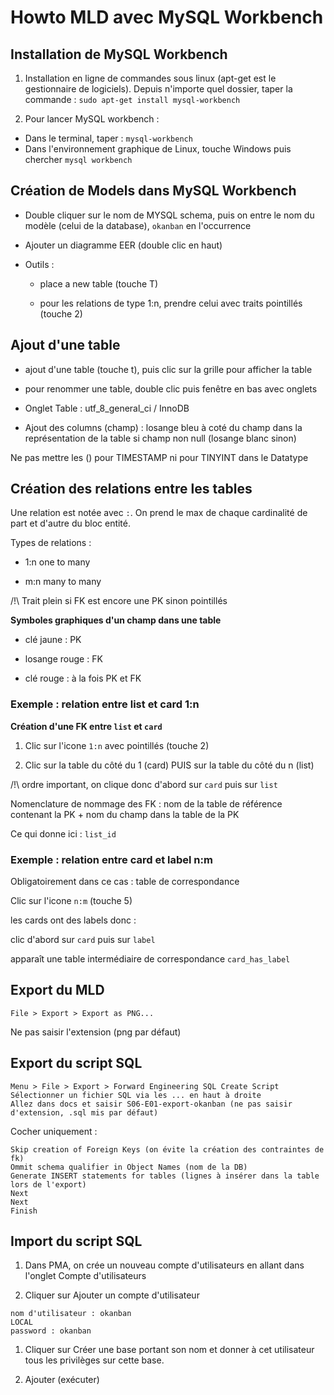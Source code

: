 # Howto MLD avec MySQL Workbench

## Installation de MySQL Workbench

1. Installation en ligne de commandes sous linux (apt-get est le gestionnaire de logiciels). Depuis n'importe quel dossier, taper la commande : `sudo apt-get install mysql-workbench`

2. Pour lancer MySQL workbench :
  * Dans le terminal, taper : `mysql-workbench`
  * Dans l'environnement graphique de Linux, touche Windows puis chercher `mysql workbench`

## Création de Models dans MySQL Workbench

* Double cliquer sur le nom de MYSQL schema, puis on entre le nom du modèle (celui de la database), `okanban` en l'occurrence

* Ajouter un diagramme EER (double clic en haut)

* Outils :
  * place a new table (touche T)
  
  * pour les relations de type 1:n, prendre celui avec traits pointillés (touche 2)

## Ajout d'une table

  * ajout d'une table (touche t), puis clic sur la grille pour afficher la table

  * pour renommer une table, double clic puis fenêtre en bas avec onglets

  * Onglet Table : utf_8_general_ci /  InnoDB

  * Ajout des columns (champ) : losange bleu à coté du champ dans la représentation de la table si champ non null (losange blanc sinon)

  Ne pas mettre les () pour TIMESTAMP ni pour TINYINT dans le Datatype

## Création des relations entre les tables

Une relation est notée avec `:`. On prend le max de chaque cardinalité de part et d'autre du bloc entité.

Types de relations :

* 1:n one to many

* m:n many to many

/!\ Trait plein si FK est encore une PK sinon pointillés

**Symboles graphiques d'un champ dans une table**

  * clé jaune : PK

  * losange rouge : FK

  * clé rouge : à la fois PK et FK

### Exemple : relation entre list et card 1:n

**Création d'une FK entre `list` et `card`**

1. Clic sur l'icone `1:n` avec pointillés (touche 2)

1. Clic sur la table du côté du 1 (card) PUIS sur la table du côté du n (list)

/!\ ordre important, on clique donc d'abord sur `card` puis sur `list`

Nomenclature de nommage des FK : nom de la table de référence contenant la PK + nom du champ dans la table de la PK

Ce qui donne ici : `list_id`

### Exemple : relation entre card et label n:m

Obligatoirement dans ce cas : table de correspondance

Clic sur l'icone `n:m` (touche 5)

les cards ont des labels donc :

clic d'abord sur `card` puis sur `label`

apparaît une table intermédiaire de correspondance `card_has_label`

## Export du MLD

```
File > Export > Export as PNG...
```

Ne pas saisir l'extension (png par défaut)

## Export du script SQL

```
Menu > File > Export > Forward Engineering SQL Create Script
Sélectionner un fichier SQL via les ... en haut à droite
Allez dans docs et saisir S06-E01-export-okanban (ne pas saisir d'extension, .sql mis par défaut)
```

Cocher uniquement :
```
Skip creation of Foreign Keys (on évite la création des contraintes de fk)
Ommit schema qualifier in Object Names (nom de la DB)
Generate INSERT statements for tables (lignes à insérer dans la table lors de l'export)
Next
Next
Finish
```

## Import du script SQL

1. Dans PMA, on crée un nouveau compte d'utilisateurs en allant dans l'onglet Compte d'utilisateurs

1. Cliquer sur Ajouter un compte d'utilisateur

```
nom d'utilisateur : okanban
LOCAL
password : okanban
```

1. Cliquer sur Créer une base portant son nom et donner à cet utilisateur tous les privilèges sur cette base.

1. Ajouter (exécuter)